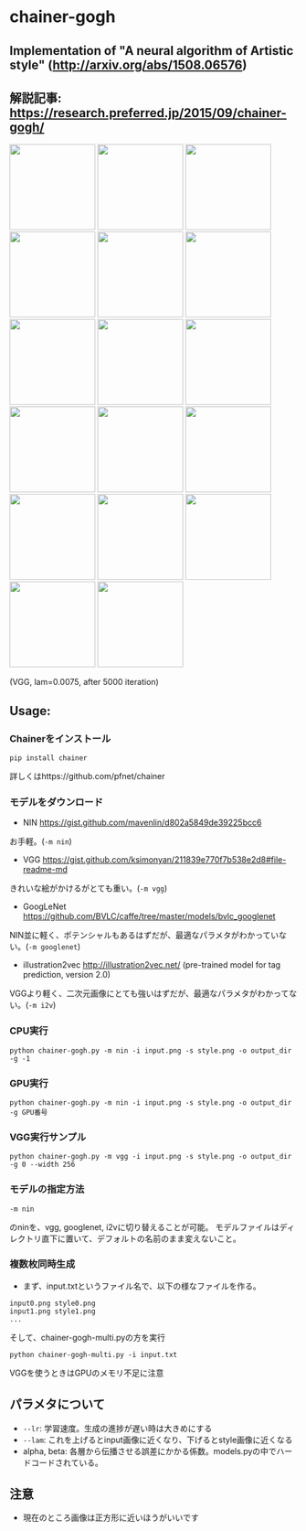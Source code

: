 # chainer-gogh

## Implementation of "A neural algorithm of Artistic style" (http://arxiv.org/abs/1508.06576)
## 解説記事: https://research.preferred.jp/2015/09/chainer-gogh/

<img src="https://raw.githubusercontent.com/mattya/chainer-gogh/master/sample_images/cat.png" height="150px">


<img src="https://raw.githubusercontent.com/mattya/chainer-gogh/master/sample_images/style_0.png" height="150px">
<img src="https://raw.githubusercontent.com/mattya/chainer-gogh/master/sample_images/im0.png" height="150px">
<img src="https://raw.githubusercontent.com/mattya/chainer-gogh/master/sample_images/style_1.png" height="150px">
<img src="https://raw.githubusercontent.com/mattya/chainer-gogh/master/sample_images/im1.png" height="150px">

<img src="https://raw.githubusercontent.com/mattya/chainer-gogh/master/sample_images/style_2.png" height="150px">
<img src="https://raw.githubusercontent.com/mattya/chainer-gogh/master/sample_images/im2.png" height="150px">
<img src="https://raw.githubusercontent.com/mattya/chainer-gogh/master/sample_images/style_3.png" height="150px">
<img src="https://raw.githubusercontent.com/mattya/chainer-gogh/master/sample_images/im3.png" height="150px">

<img src="https://raw.githubusercontent.com/mattya/chainer-gogh/master/sample_images/style_4.jpg" height="150px">
<img src="https://raw.githubusercontent.com/mattya/chainer-gogh/master/sample_images/im4.png" height="150px">
<img src="https://raw.githubusercontent.com/mattya/chainer-gogh/master/sample_images/style_5.png" height="150px">
<img src="https://raw.githubusercontent.com/mattya/chainer-gogh/master/sample_images/im5.png" height="150px">

<img src="https://raw.githubusercontent.com/mattya/chainer-gogh/master/sample_images/style_6.png" height="150px">
<img src="https://raw.githubusercontent.com/mattya/chainer-gogh/master/sample_images/im6.png" height="150px">
<img src="https://raw.githubusercontent.com/mattya/chainer-gogh/master/sample_images/style_7.png" height="150px">
<img src="https://raw.githubusercontent.com/mattya/chainer-gogh/master/sample_images/im7.png" height="150px">

(VGG, lam=0.0075, after 5000 iteration)

## Usage:
### Chainerをインストール
```
pip install chainer
```
詳しくはhttps://github.com/pfnet/chainer

### モデルをダウンロード
* NIN https://gist.github.com/mavenlin/d802a5849de39225bcc6

お手軽。(`-m nin`)
* VGG https://gist.github.com/ksimonyan/211839e770f7b538e2d8#file-readme-md

きれいな絵がかけるがとても重い。(`-m vgg`)

* GoogLeNet https://github.com/BVLC/caffe/tree/master/models/bvlc_googlenet

NIN並に軽く、ポテンシャルもあるはずだが、最適なパラメタがわかっていない。(`-m googlenet`)

* illustration2vec http://illustration2vec.net/   (pre-trained model for tag prediction, version 2.0)

VGGより軽く、二次元画像にとても強いはずだが、最適なパラメタがわかってない。(`-m i2v`)

### CPU実行
```
python chainer-gogh.py -m nin -i input.png -s style.png -o output_dir -g -1
```

### GPU実行
```
python chainer-gogh.py -m nin -i input.png -s style.png -o output_dir -g GPU番号
```

### VGG実行サンプル
```
python chainer-gogh.py -m vgg -i input.png -s style.png -o output_dir -g 0 --width 256
```

### モデルの指定方法
```
-m nin
```
のninを、vgg, googlenet, i2vに切り替えることが可能。
モデルファイルはディレクトリ直下に置いて、デフォルトの名前のまま変えないこと。

### 複数枚同時生成
* まず、input.txtというファイル名で、以下の様なファイルを作る。
```
input0.png style0.png
input1.png style1.png
...
```
そして、chainer-gogh-multi.pyの方を実行
```
python chainer-gogh-multi.py -i input.txt
```
VGGを使うときはGPUのメモリ不足に注意

## パラメタについて
* `--lr`: 学習速度。生成の進捗が遅い時は大きめにする
* `--lam`: これを上げるとinput画像に近くなり、下げるとstyle画像に近くなる
* alpha, beta: 各層から伝播させる誤差にかかる係数。models.pyの中でハードコードされている。

## 注意
* 現在のところ画像は正方形に近いほうがいいです
